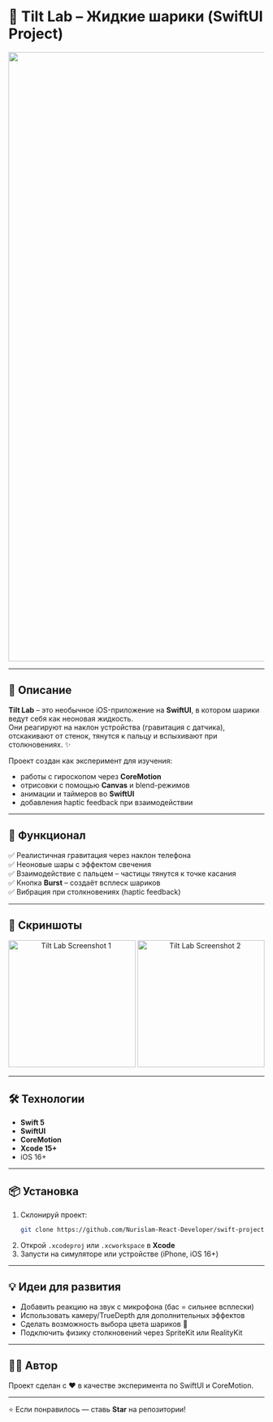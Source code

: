 # 🧪 Tilt Lab – Жидкие шарики (SwiftUI Project)

<p align="center">
  <img src="https://miro.medium.com/1*OgeU8HPo8TFF1cZQ-4XjJw.jpeg" width="1200" alt="Swift Logo"/>
</p>

---

## 📖 Описание

**Tilt Lab** – это необычное iOS-приложение на **SwiftUI**, в котором шарики ведут себя как неоновая жидкость.  
Они реагируют на наклон устройства (гравитация с датчика), отскакивают от стенок, тянутся к пальцу и вспыхивают при столкновениях. ✨  

Проект создан как эксперимент для изучения:
- работы с гироскопом через **CoreMotion**
- отрисовки с помощью **Canvas** и blend-режимов
- анимации и таймеров во **SwiftUI**
- добавления haptic feedback при взаимодействии

---

## 🚀 Функционал

✅ Реалистичная гравитация через наклон телефона  
✅ Неоновые шары с эффектом свечения  
✅ Взаимодействие с пальцем – частицы тянутся к точке касания  
✅ Кнопка **Burst** – создаёт всплеск шариков  
✅ Вибрация при столкновениях (haptic feedback)  

---

## 📸 Скриншоты

<p align="center">
  <img src="https://user-images.githubusercontent.com/0000000/tilt-lab-1.png" width="250" alt="Tilt Lab Screenshot 1"/>
  <img src="https://user-images.githubusercontent.com/0000000/tilt-lab-2.png" width="250" alt="Tilt Lab Screenshot 2"/>
</p>

---

## 🛠 Технологии

- **Swift 5**
- **SwiftUI**
- **CoreMotion**
- **Xcode 15+**
- iOS 16+

---

## 📦 Установка

1. Склонируй проект:
   ```bash
   git clone https://github.com/Nurislam-React-Developer/swift-project.git
   ```
2. Открой `.xcodeproj` или `.xcworkspace` в **Xcode**  
3. Запусти на симуляторе или устройстве (iPhone, iOS 16+)  

---

## 💡 Идеи для развития

- Добавить реакцию на звук с микрофона (бас = сильнее всплески)  
- Использовать камеру/TrueDepth для дополнительных эффектов  
- Сделать возможность выбора цвета шариков 🎨  
- Подключить физику столкновений через SpriteKit или RealityKit  

---

## 👨‍💻 Автор

Проект сделан с ❤️ в качестве эксперимента по SwiftUI и CoreMotion.

---

⭐️ Если понравилось — ставь **Star** на репозитории!
